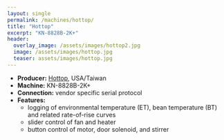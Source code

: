 ```yaml
---
layout: single
permalink: /machines/hottop/
title: "Hottop"
excerpt: "KN-8828B-2K+"
header:
  overlay_image: /assets/images/hottop2.jpg
  image: /assets/images/hottop.jpg
  teaser: assets/images/hottop.jpg
---
```


* __Producer:__ [Hottop](https://www.hottopusa.com), USA/Taiwan
* __Machine:__ KN-8828B-2K+
* __Connection:__ vendor specific serial protocol
* __Features:__ 
  - logging of environmental temperature (ET), bean temperature (BT) and related rate-of-rise curves
  - slider control of fan and heater
  - button control of motor, door solenoid, and stirrer 